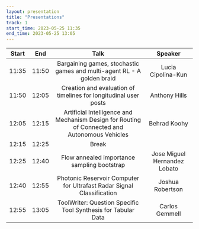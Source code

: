 ```yaml
---
layout: presentation
title: "Presentations"
track: 1
start_time: 2023-05-25 11:35
end_time: 2023-05-25 13:05
---
```


| Start      | End        | Talk                                                                                                   | Speaker                       |
|   :----:   |   :----:   |   :----:                                                                                               |   :----:               |
| 11:35	     | 11:50	    | Bargaining games, stochastic games and multi-agent RL - A golden braid                                 | Lucia Cipolina-Kun            |  
| 11:50	     | 12:05	    | Creation and evaluation of timelines for longitudinal user posts	                                     | Anthony Hills                 | 
| 12:05	     | 12:15	    | Artificial Intelligence and Mechanism Design for Routing of Connected and Autonomous Vehicles	         | Behrad Koohy                  |   
| 12:15	     | 12:25	    | Break	                                                                                                 |                               |
| 12:25	     | 12:40	    | Flow annealed importance sampling bootstrap	                                                           | Jose Miguel Hernandez Lobato  | 
| 12:40	     | 12:55	    | Photonic Reservoir Computer for Ultrafast Radar Signal Classification	                                 | Joshua Robertson              |  
| 12:55	     | 13:05	    | ToolWriter: Question Specific Tool Synthesis for Tabular Data	                                         | Carlos Gemmell                | 
